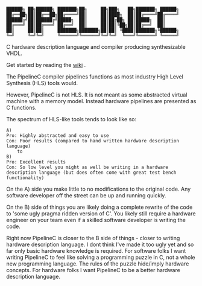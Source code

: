 ```
██████╗ ██╗██████╗ ███████╗██╗     ██╗███╗   ██╗███████╗ ██████╗
██╔══██╗██║██╔══██╗██╔════╝██║     ██║████╗  ██║██╔════╝██╔════╝
██████╔╝██║██████╔╝█████╗  ██║     ██║██╔██╗ ██║█████╗  ██║     
██╔═══╝ ██║██╔═══╝ ██╔══╝  ██║     ██║██║╚██╗██║██╔══╝  ██║     
██║     ██║██║     ███████╗███████╗██║██║ ╚████║███████╗╚██████╗
╚═╝     ╚═╝╚═╝     ╚══════╝╚══════╝╚═╝╚═╝  ╚═══╝╚══════╝ ╚═════╝
```

C hardware description language and compiler producing synthesizable VHDL.

Get started by reading the [wiki](https://github.com/JulianKemmerer/PipelineC/wiki) .


The PipelineC compiler pipelines functions as most industry High Level Synthesis (HLS) tools would. 

However, PipelineC is not HLS. It is not meant as some abstracted virtual machine with a memory model. Instead hardware pipelines are presented as C functions.

The spectrum of HLS-like tools tends to look like so:
```
A)
Pro: Highly abstracted and easy to use 
Con: Poor results (compared to hand written hardware description language)   
    to
B)
Pro: Excellent results
Con: So low level you might as well be writing in a hardware description language (but does often come with great test bench functionality)
```
On the A) side you make little to no modifications to the original code. Any software developer off the street can be up and running quickly. 

On the B) side of things you are likely doing a complete rewrite of the code to 'some ugly pragma ridden version of C'. You likely still require a hardware engineer on your team even if a skilled software developer is writing the code.

Right now PipelineC is closer to the B side of things - closer to writing hardware description language. I dont think I've made it too ugly yet and so far only basic hardware knowledge is required. For software folks I want writing PipelineC to feel like solving a programming puzzle in C, not a whole new programming language. The rules of the puzzle hide/imply hardware concepts. For hardware folks I want PipelineC to be a better hardware description language.

